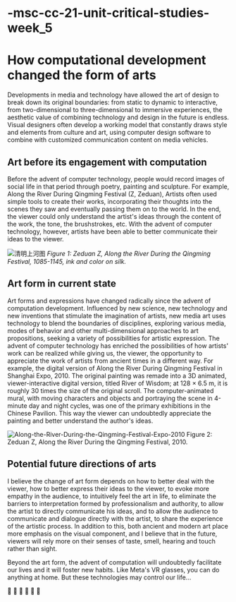 # -msc-cc-21-unit-critical-studies-week_5

# **How computational development changed the form of arts**

Developments in media and technology have allowed the art of design to break down its original boundaries: from static to dynamic to interactive, from two-dimensional to three-dimensional to immersive experiences, the aesthetic value of combining technology and design in the future is endless. Visual designers often develop a working model that constantly draws style and elements from culture and art, using computer design software to combine with customized communication content on media vehicles.

## **Art before its engagement with computation**

Before the advent of computer technology, people would record images of social life in that period through poetry, painting and sculpture. For example, Along the River During Qingming Festival (Z, Zeduan), Artists often used simple tools to create their works, incorporating their thoughts into the scenes they saw and eventually passing them on to the world. In the end, the viewer could only understand the artist's ideas through the content of the work, the tone, the brushstrokes, etc. With the advent of computer technology, however, artists have been able to better communicate their ideas to the viewer.

![清明上河图](https://user-images.githubusercontent.com/92035097/139871922-ba5eadca-727b-41b4-9542-2013c7c81c52.jpg)
*Figure 1: Zeduan Z, Along the River During the Qingming Festival, 1085-1145, ink and color on silk.*

## **Art form in current state**

Art forms and expressions have changed radically since the advent of computation development. Influenced by new science, new technology and new inventions that stimulate the imagination of artists, new media art uses technology to blend the boundaries of disciplines, exploring various media, modes of behavior and other multi-dimensional approaches to art propositions, seeking a variety of possibilities for artistic expression. The advent of computer technology has enriched the possibilities of how artists' work can be realized while giving us, the viewer, the opportunity to appreciate the work of artists from ancient times in a different way. For example, the digital version of Along the River During Qingming Festival in Shanghai Expo, 2010. The original painting was remade into a 3D animated, viewer-interactive digital version, titled River of Wisdom; at 128 × 6.5 m, it is roughly 30 times the size of the original scroll. The computer-animated mural, with moving characters and objects and portraying the scene in 4-minute day and night cycles, was one of the primary exhibitions in the Chinese Pavilion. This way the viewer can undoubtedly appreciate the painting and better understand the author's ideas.

![Along-the-River-During-the-Qingming-Festival-Expo-2010](https://user-images.githubusercontent.com/92035097/139872379-8ee32be4-caa0-43dd-a973-423680e207ba.jpeg)
Figure 2: Zeduan Z, Along the River During the Qingming Festival, 2010.

## **Potential future directions of arts**

I believe the change of art form depends on how to better deal with the viewer, how to better express their ideas to the viewer, to evoke more empathy in the audience, to intuitively feel the art in life, to eliminate the barriers to interpretation formed by professionalism and authority, to allow the artist to directly communicate his ideas, and to allow the audience to communicate and dialogue directly with the artist, to share the experience of the artistic process. In addition to this, both ancient and modern art place more emphasis on the visual component, and I believe that in the future, viewers will rely more on their senses of taste, smell, hearing and touch rather than sight.

Beyond the art form, the advent of computation will undoubtedly facilitate our lives and it will foster new habits. Like Meta's VR glasses, you can do anything at home. But these technologies may control our life...

:rocket: :rocket: :rocket: :rocket: :rocket: :rocket:
